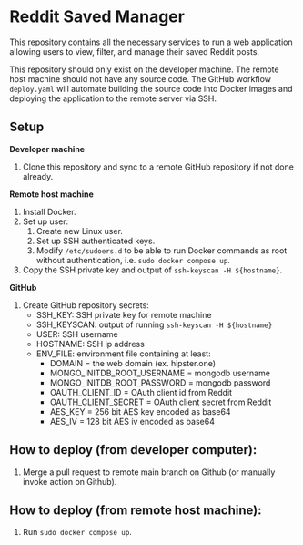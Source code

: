 # Reddit Saved Manager

This repository contains all the necessary services to run a web application allowing users to view, filter, and manage their saved Reddit posts.

This repository should only exist on the developer machine. The remote host machine should not have any source code. The GitHub workflow `deploy.yaml` will automate building the source code into Docker images and deploying the application to the remote server via SSH.

## Setup
**Developer machine**
1. Clone this repository and sync to a remote GitHub repository if not done already.

**Remote host machine**
1. Install Docker.
2. Set up user:
    1. Create new Linux user.
    2. Set up SSH authenticated keys.
    3. Modify `/etc/sudoers.d` to be able to run Docker commands as root without authentication, i.e. `sudo docker compose up`.
3. Copy the SSH private key and output of `ssh-keyscan -H ${hostname}`.

**GitHub**
1. Create GitHub repository secrets:
    - SSH_KEY: SSH private key for remote machine
    - SSH_KEYSCAN: output of running `ssh-keyscan -H ${hostname}`
    - USER: SSH username
    - HOSTNAME: SSH ip address
    - ENV_FILE: environment file containing at least:
        - DOMAIN = the web domain (ex. hipster.one)
        - MONGO_INITDB_ROOT_USERNAME = mongodb username
        - MONGO_INITDB_ROOT_PASSWORD = mongodb password
        - OAUTH_CLIENT_ID = OAuth client id from Reddit
        - OAUTH_CLIENT_SECRET = OAuth client secret from Reddit
        - AES_KEY = 256 bit AES key encoded as base64
        - AES_IV = 128 bit AES iv encoded as base64

## How to deploy (from developer computer):
1. Merge a pull request to remote main branch on Github (or manually invoke action on Github).

## How to deploy (from remote host machine):
1. Run `sudo docker compose up`.
